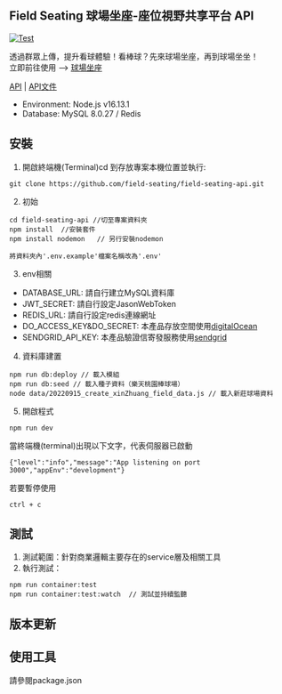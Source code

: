 ## Field Seating 球場坐座-座位視野共享平台 API

[![Test](https://github.com/field-seating/field-seating-api/actions/workflows/test.yml/badge.svg)](https://github.com/field-seating/field-seating-api/actions/workflows/test.yml)

透過群眾上傳，提升看球體驗！看棒球？先來球場坐座，再到球場坐坐！  
立即前往使用 --> <a href="https://www.fieldseating.com/">球場坐座</a> 

<a href="https://api.fieldseating.com/health">API</a> 
| <a href="https://doc.clickup.com/25699357/d/h/rg90x-480/80850ee4a15b39b">API文件</a> 

 * Environment: Node.js v16.13.1 
 * Database: MySQL 8.0.27 / Redis
 
## 安裝

1. 開啟終端機(Terminal)cd 到存放專案本機位置並執行:

```
git clone https://github.com/field-seating/field-seating-api.git
```
2. 初始

```
cd field-seating-api //切至專案資料夾
npm install  //安裝套件
npm install nodemon   // 另行安裝nodemon
```
```
將資料夾內'.env.example'檔案名稱改為'.env'
```
3. env相關

* DATABASE_URL: 請自行建立MySQL資料庫
* JWT_SECRET: 請自行設定JasonWebToken
* REDIS_URL: 請自行設定redis連線網址
* DO_ACCESS_KEY&DO_SECRET: 本產品存放空間使用<a href="https://www.digitalocean.com/">digitalOcean</a>
* SENDGRID_API_KEY: 本產品驗證信寄發服務使用<a href="https://sendgrid.com/">sendgrid</a>

4. 資料庫建置

```
npm run db:deploy // 載入模組  
npm run db:seed // 載入種子資料（樂天桃園棒球場）
node data/20220915_create_xinZhuang_field_data.js // 載入新莊球場資料
```
5. 開啟程式

```
npm run dev
```
當終端機(terminal)出現以下文字，代表伺服器已啟動
```
{"level":"info","message":"App listening on port 3000","appEnv":"development"}
```
若要暫停使用
```
ctrl + c
```

## 測試

1. 測試範圍：針對商業邏輯主要存在的service層及相關工具    
2. 執行測試：

```
npm run container:test  
npm run container:test:watch  // 測試並持續監聽
```

## 版本更新 

## 使用工具
請參閱package.json
